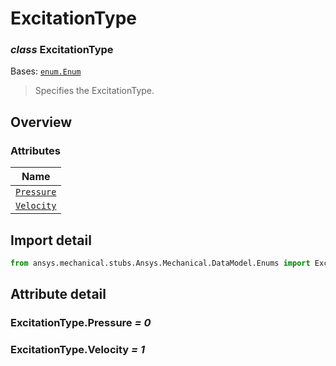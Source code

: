 # ExcitationType

<a id="ExcitationType"></a>

### *class* ExcitationType

Bases: [`enum.Enum`](https://docs.python.org/3/library/enum.html#enum.Enum)

> Specifies the ExcitationType.

> <!-- !! processed by numpydoc !! -->

<a id="overview"></a>

## Overview

### Attributes

| Name |
| -------------------------------------------------------------------------------------------- |
| [`Pressure`](../../../ACT/Automation/Mechanical/BoundaryConditions/Pressure.md#Pressure) |
| [`Velocity`](../../../ACT/Automation/Mechanical/BoundaryConditions/Velocity.md#Velocity) |

<a id="import-detail"></a>

## Import detail

```python
from ansys.mechanical.stubs.Ansys.Mechanical.DataModel.Enums import ExcitationType
```

<a id="attribute-detail"></a>

## Attribute detail

<a id="ExcitationType.Pressure"></a>

### ExcitationType.Pressure *= 0*

<a id="ExcitationType.Velocity"></a>

### ExcitationType.Velocity *= 1*
